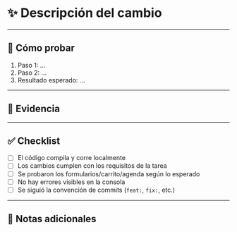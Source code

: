 # ✨ Descripción del cambio
<!-- Explica brevemente qué has hecho y por qué -->

---

## 🧪 Cómo probar
1. Paso 1: ...
2. Paso 2: ...
3. Resultado esperado: ...

---

## 📸 Evidencia
<!-- Adjunta capturas de pantalla, GIFs o ejemplos de UI si aplica -->

---

## ✅ Checklist
- [ ] El código compila y corre localmente
- [ ] Los cambios cumplen con los requisitos de la tarea
- [ ] Se probaron los formularios/carrito/agenda según lo esperado
- [ ] No hay errores visibles en la consola
- [ ] Se siguió la convención de commits (`feat:`, `fix:`, etc.)

---

## 📎 Notas adicionales
<!-- Comentarios, decisiones técnicas, posibles riesgos o tareas pendientes -->
